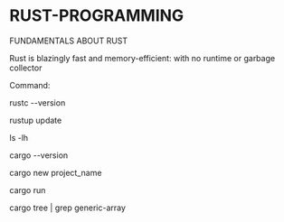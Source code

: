 # RUST-PROGRAMMING
FUNDAMENTALS ABOUT RUST

Rust is blazingly fast and memory-efficient: with no runtime or garbage collector

Command:

rustc --version

rustup update

ls -lh

cargo --version

cargo new project_name

cargo run

cargo tree | grep generic-array


